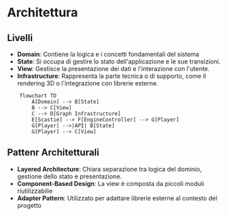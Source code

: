# Architettura

## Livelli

- **Domain**: Contiene la logica e i concetti fondamentali del sistema
- **State**: Si occupa di gestire lo stato dell'applicazione e le sue transizioni.
- **View**: Gestisce la presentazione dei dati e l'interazione con l'utente.
- **Infrastructure**: Rappresenta la parte tecnica o di supporto, come il rendering 3D o l'integrazione con librerie esterne.

```mermaid
    flowchart TD
        A[Domain] --> B[State]
        B --> C[View]
        C --> D[Graph Infrastructure]
        E[Scastie] --> F[EngineController] --> G[Player]
        G[Player] -->|API| B[State]
        G[Player] --> C[View]
```

## Pattenr Architetturali

- **Layered Architecture**: Chiara separazione tra logica del dominio, gestione dello stato e presentazione.
- **Component-Based Design**: La view è composta da piccoli moduli riutilizzabilie
- **Adapter Pattern**: Utilizzato per adattare librerie esterne al contesto del progetto